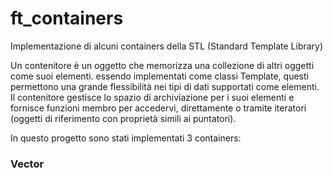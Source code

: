 # ft_containers
Implementazione di alcuni containers della STL (Standard Template Library)

Un contenitore è un oggetto che memorizza una collezione di altri oggetti come suoi elementi. 
essendo implementati come classi Template, questi permettono una grande flessibilità nei tipi di dati supportati come elementi.
Il contenitore gestisce lo spazio di archiviazione per i suoi elementi e fornisce funzioni membro per accedervi, 
direttamente o tramite iteratori (oggetti di riferimento con proprietà simili ai puntatori).

In questo progetto sono stati implementati 3 containers:

<strong><h3>Vector</h3></strong>

